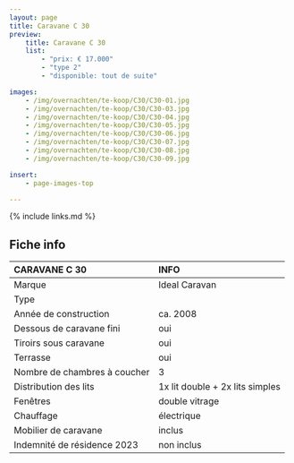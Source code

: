 ```yaml
---
layout: page
title: Caravane C 30
preview:
    title: Caravane C 30
    list:
        - "prix: € 17.000"
        - "type 2"
        - "disponible: tout de suite"

images:
    - /img/overnachten/te-koop/C30/C30-01.jpg
    - /img/overnachten/te-koop/C30/C30-03.jpg
    - /img/overnachten/te-koop/C30/C30-04.jpg
    - /img/overnachten/te-koop/C30/C30-05.jpg
    - /img/overnachten/te-koop/C30/C30-06.jpg
    - /img/overnachten/te-koop/C30/C30-07.jpg
    - /img/overnachten/te-koop/C30/C30-08.jpg
    - /img/overnachten/te-koop/C30/C30-09.jpg

insert:
    - page-images-top

---
```


{% include links.md %}


## Fiche info

CARAVANE C 30               | INFO        |
:---------------------------|:------------|
Marque                      |Ideal Caravan
Type                        |
Année de construction       |ca. 2008
Dessous de caravane fini    |oui
Tiroirs sous caravane       |oui
Terrasse                    |oui
Nombre de chambres à coucher|3
Distribution des lits       |1x lit double + 2x lits simples
Fenêtres                    |double vitrage
Chauffage                   |électrique
Mobilier de caravane        |inclus
Indemnité de résidence 2023 |non inclus
